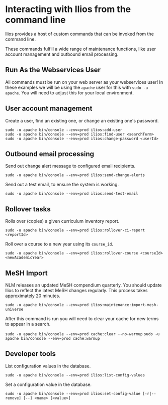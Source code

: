# Interacting with Ilios from the command line

Ilios provides a host of custom commands that can be invoked from the command line.

These commands fulfill a wide range of maintenance functions, like user account management and outbound email processing.

## Run As the Webservices User

All commands must be run on your web server as your webservices user! In these examples we will be using the `apache` user for this with `sudo -u apache`. You will need to adjust this for your local environment.

## User account management

Create a user, find an existing one, or change an existing one's password.

`sudo -u apache bin/console --env=prod ilios:add-user` \
`sudo -u apache bin/console --env=prod ilios:find-user <searchTerm>` \
`sudo -u apache bin/console --env=prod ilios:change-password <userId>`

## Outbound email processing

Send out change alert message to configured email recipients.

`sudo -u apache bin/console --env=prod ilios:send-change-alerts`

Send out a test email, to ensure the system is working.

`sudo -u apache bin/console --env=prod ilios:send-test-email`

## Rollover tasks

Rolls over (copies) a given curriculum inventory report.

`sudo -u apache bin/console --env=prod ilios:rollover-ci-report <reportId>`

Roll over a course to a new year using its `course_id`.

`sudo -u apache bin/console --env=prod ilios:rollover-course <courseId> <newAcademicYear>`

## MeSH Import

NLM releases an updated MeSH compendium quarterly. You should update Ilios to reflect the latest MeSH changes regularly. This process takes approximately 20 minutes.

`sudo -u apache bin/console --env=prod ilios:maintenance:import-mesh-universe`

After this command is run you will need to clear your cache for new terms to appear in a search.

`sudo -u apache bin/console --env=prod cache:clear --no-warmup`
`sudo -u apache bin/console --env=prod cache:warmup`

## Developer tools

List configuration values in the database.

`sudo -u apache bin/console --env=prod ilios:list-config-values`

Set a configuration value in the database.

`sudo -u apache bin/console --env=prod ilios:set-config-value [-r|--remove] [--] <name> [<value>]`
